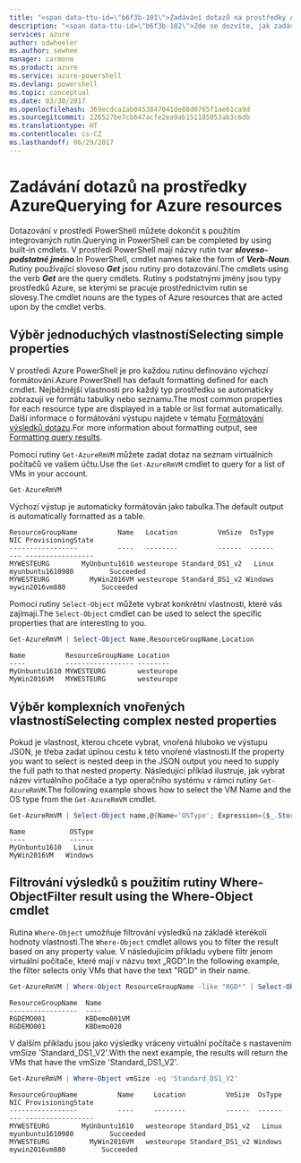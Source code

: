 ```yaml
---
title: "<span data-ttu-id=\"b6f3b-101\">Zadávání dotazů na prostředky Azure a formátování výsledků | Dokumentace Microsoftu</span><span class=\"sxs-lookup\"><span data-stu-id=\"b6f3b-101\">Querying for Azure resources and formatting results | Microsoft Docs</span></span>"
description: "<span data-ttu-id=\"b6f3b-102\">Zde se dozvíte, jak zadávat dotazy na prostředky v Azure a jak formátovat výsledky.</span><span class=\"sxs-lookup\"><span data-stu-id=\"b6f3b-102\">How to query for resources in Azure and format the results.</span></span>"
services: azure
author: sdwheeler
ms.author: sewhee
manager: carmonm
ms.product: azure
ms.service: azure-powershell
ms.devlang: powershell
ms.topic: conceptual
ms.date: 03/30/2017
ms.openlocfilehash: 369ecdca1ab0453847041de88d0765f1ae61ca9d
ms.sourcegitcommit: 226527be7cb647acfe2ea9ab151185053ab3c6db
ms.translationtype: HT
ms.contentlocale: cs-CZ
ms.lasthandoff: 06/29/2017
---
```

# <span data-ttu-id="b6f3b-103">Zadávání dotazů na prostředky Azure</span><span class="sxs-lookup"><span data-stu-id="b6f3b-103">Querying for Azure resources</span></span>
<a id="querying-for-azure-resources" class="xliff"></a>

<span data-ttu-id="b6f3b-104">Dotazování v prostředí PowerShell můžete dokončit s použitím integrovaných rutin.</span><span class="sxs-lookup"><span data-stu-id="b6f3b-104">Querying in PowerShell can be completed by using built-in cmdlets.</span></span> <span data-ttu-id="b6f3b-105">V prostředí PowerShell mají názvy rutin tvar  **_sloveso-podstatné jméno_**.</span><span class="sxs-lookup"><span data-stu-id="b6f3b-105">In PowerShell, cmdlet names take the form of **_Verb-Noun_**.</span></span> <span data-ttu-id="b6f3b-106">Rutiny používající sloveso  **_Get_**  jsou rutiny pro dotazování.</span><span class="sxs-lookup"><span data-stu-id="b6f3b-106">The cmdlets using the verb **_Get_** are the query cmdlets.</span></span> <span data-ttu-id="b6f3b-107">Rutiny s podstatnými jmény jsou typy prostředků Azure, se kterými se pracuje prostřednictvím rutin se slovesy.</span><span class="sxs-lookup"><span data-stu-id="b6f3b-107">The cmdlet nouns are the types of Azure resources that are acted upon by the cmdlet verbs.</span></span>


## <span data-ttu-id="b6f3b-108">Výběr jednoduchých vlastností</span><span class="sxs-lookup"><span data-stu-id="b6f3b-108">Selecting simple properties</span></span>
<a id="selecting-simple-properties" class="xliff"></a>

<span data-ttu-id="b6f3b-109">V prostředí Azure PowerShell je pro každou rutinu definováno výchozí formátování.</span><span class="sxs-lookup"><span data-stu-id="b6f3b-109">Azure PowerShell has default formatting defined for each cmdlet.</span></span> <span data-ttu-id="b6f3b-110">Nejběžnější vlastnosti pro každý typ prostředku se automaticky zobrazují ve formátu tabulky nebo seznamu.</span><span class="sxs-lookup"><span data-stu-id="b6f3b-110">The most common properties for each resource type are displayed in a table or list format automatically.</span></span> <span data-ttu-id="b6f3b-111">Další informace o formátování výstupu najdete v tématu [Formátování výsledků dotazu](formatting-output.md).</span><span class="sxs-lookup"><span data-stu-id="b6f3b-111">For more information about formatting output, see [Formatting query results](formatting-output.md).</span></span>

<span data-ttu-id="b6f3b-112">Pomocí rutiny `Get-AzureRmVM` můžete zadat dotaz na seznam virtuálních počítačů ve vašem účtu.</span><span class="sxs-lookup"><span data-stu-id="b6f3b-112">Use the `Get-AzureRmVM` cmdlet to query for a list of VMs in your account.</span></span>

```powershell
Get-AzureRmVM
```

<span data-ttu-id="b6f3b-113">Výchozí výstup je automaticky formátován jako tabulka.</span><span class="sxs-lookup"><span data-stu-id="b6f3b-113">The default output is automatically formatted as a table.</span></span>

```
ResourceGroupName          Name   Location          VmSize  OsType              NIC ProvisioningState
-----------------          ----   --------          ------  ------              --- -----------------
MYWESTEURG        MyUnbuntu1610 westeurope Standard_DS1_v2   Linux myunbuntu1610980         Succeeded
MYWESTEURG          MyWin2016VM westeurope Standard_DS1_v2 Windows   mywin2016vm880         Succeeded
```

<span data-ttu-id="b6f3b-114">Pomocí rutiny `Select-Object` můžete vybrat konkrétní vlastnosti, které vás zajímají.</span><span class="sxs-lookup"><span data-stu-id="b6f3b-114">The `Select-Object` cmdlet can be used to select the specific properties that are interesting to you.</span></span>

```powershell
Get-AzureRmVM | Select-Object Name,ResourceGroupName,Location
```

```
Name          ResourceGroupName Location
----          ----------------- --------
MyUnbuntu1610 MYWESTEURG        westeurope
MyWin2016VM   MYWESTEURG        westeurope
```

## <span data-ttu-id="b6f3b-115">Výběr komplexních vnořených vlastností</span><span class="sxs-lookup"><span data-stu-id="b6f3b-115">Selecting complex nested properties</span></span>
<a id="selecting-complex-nested-properties" class="xliff"></a>

<span data-ttu-id="b6f3b-116">Pokud je vlastnost, kterou chcete vybrat, vnořená hluboko ve výstupu JSON, je třeba zadat úplnou cestu k této vnořené vlastnosti.</span><span class="sxs-lookup"><span data-stu-id="b6f3b-116">If the property you want to select is nested deep in the JSON output you need to supply the full path to that nested property.</span></span> <span data-ttu-id="b6f3b-117">Následující příklad ilustruje, jak vybrat název virtuálního počítače a typ operačního systému v rámci rutiny `Get-AzureRmVM`.</span><span class="sxs-lookup"><span data-stu-id="b6f3b-117">The following example shows how to select the VM Name and the OS type from the `Get-AzureRmVM` cmdlet.</span></span>

```powershell
Get-AzureRmVM | Select-Object name,@{Name='OSType'; Expression={$_.StorageProfile.OSDisk.OSType}}
```

```
Name           OSType
----           ------
MyUnbuntu1610   Linux
MyWin2016VM   Windows
```

## <span data-ttu-id="b6f3b-118">Filtrování výsledků s použitím rutiny Where-Object</span><span class="sxs-lookup"><span data-stu-id="b6f3b-118">Filter result using the Where-Object cmdlet</span></span>
<a id="filter-result-using-the-where-object-cmdlet" class="xliff"></a>

<span data-ttu-id="b6f3b-119">Rutina `Where-Object` umožňuje filtrování výsledků na základě kterékoli hodnoty vlastnosti.</span><span class="sxs-lookup"><span data-stu-id="b6f3b-119">The `Where-Object` cmdlet allows you to filter the result based on any property value.</span></span> <span data-ttu-id="b6f3b-120">V následujícím příkladu vybere filtr jenom virtuální počítače, které mají v názvu text „RGD“.</span><span class="sxs-lookup"><span data-stu-id="b6f3b-120">In the following example, the filter selects only VMs that have the text "RGD" in their name.</span></span>

```powershell
Get-AzureRmVM | Where-Object ResourceGroupName -like "RGD*" | Select-Object ResourceGroupName,Name
```

```
ResourceGroupName  Name
-----------------  ----
RGDEMO001          KBDemo001VM
RGDEMO001          KBDemo020
```

<span data-ttu-id="b6f3b-121">V dalším příkladu jsou jako výsledky vráceny virtuální počítače s nastavením vmSize 'Standard_DS1_V2'.</span><span class="sxs-lookup"><span data-stu-id="b6f3b-121">With the next example, the results will return the VMs that have the vmSize 'Standard_DS1_V2'.</span></span>

```powershell
Get-AzureRmVM | Where-Object vmSize -eq 'Standard_DS1_V2'
```

```
ResourceGroupName          Name     Location          VmSize  OsType              NIC ProvisioningState
-----------------          ----     --------          ------  ------              --- -----------------
MYWESTEURG        MyUnbuntu1610   westeurope Standard_DS1_v2   Linux myunbuntu1610980         Succeeded
MYWESTEURG          MyWin2016VM   westeurope Standard_DS1_v2 Windows   mywin2016vm880         Succeeded
```
